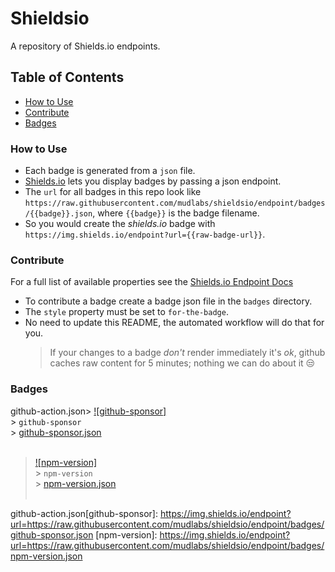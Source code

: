 # Shieldsio
A repository of Shields.io endpoints.

## Table of Contents
- [How to Use](#how-to-use)
- [Contribute](#contribute)
- [Badges](#badges)


### How to Use
- Each badge is generated from a `json` file.
- [Shields.io](https://shields.io/) lets you display badges by passing a json endpoint.
- The `url` for all badges in this repo look like `https://raw.githubusercontent.com/mudlabs/shieldsio/endpoint/badges/{{badge}}.json`, where `{{badge}}` is the badge filename.
- So you would create the _shields.io_ badge with `https://img.shields.io/endpoint?url={{raw-badge-url}}`.


### Contribute
For a full list of available properties see the [Shields.io Endpoint Docs](https://shields.io/endpoint)
- To contribute a badge create a badge json file in the `badges` directory.
- The `style` property must be set to `for-the-badge`.
- No need to update this README, the automated workflow will do that for you.
  > If your changes to a badge _don't_ render immediately it's _ok_, github caches raw content for 5 minutes; nothing we can do about it :unamused:


### Badges
github-action.json> [![github-sponsor]](./badges/github-sponsor.json)<br/>> `github-sponsor`<br/>> [github-sponsor.json](./badges/github-sponsor.json)<br/><br/>
> [![npm-version]](./badges/npm-version.json)<br/>> `npm-version`<br/>> [npm-version.json](./badges/npm-version.json)<br/><br/>



<!-- badges markdown goes here -->
github-action.json[github-sponsor]: https://img.shields.io/endpoint?url=https://raw.githubusercontent.com/mudlabs/shieldsio/endpoint/badges/github-sponsor.json
[npm-version]: https://img.shields.io/endpoint?url=https://raw.githubusercontent.com/mudlabs/shieldsio/endpoint/badges/npm-version.json


